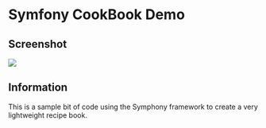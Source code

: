 Symfony CookBook Demo
========================
Screenshot
---------------------
![](http://i.imgur.com/Uq9FvnO.png)



Information
---------------------
This is a sample bit of code using the Symphony framework to create a very lightweight recipe book.

